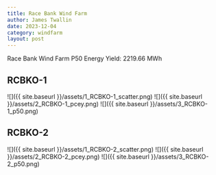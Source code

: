 ```yaml
---
title: Race Bank Wind Farm
author: James Twallin
date: 2023-12-04
category: windfarm
layout: post
---
```

Race Bank Wind Farm P50 Energy Yield: 2219.66 MWh

RCBKO-1
-------------
![]({{ site.baseurl }}/assets/1_RCBKO-1_scatter.png)
![]({{ site.baseurl }}/assets/2_RCBKO-1_pcey.png)
![]({{ site.baseurl }}/assets/3_RCBKO-1_p50.png)

RCBKO-2
-------------
![]({{ site.baseurl }}/assets/1_RCBKO-2_scatter.png)
![]({{ site.baseurl }}/assets/2_RCBKO-2_pcey.png)
![]({{ site.baseurl }}/assets/3_RCBKO-2_p50.png)

